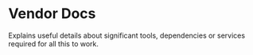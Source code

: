 # Vendor Docs

Explains useful details about significant tools, dependencies or services required for all this to work. 